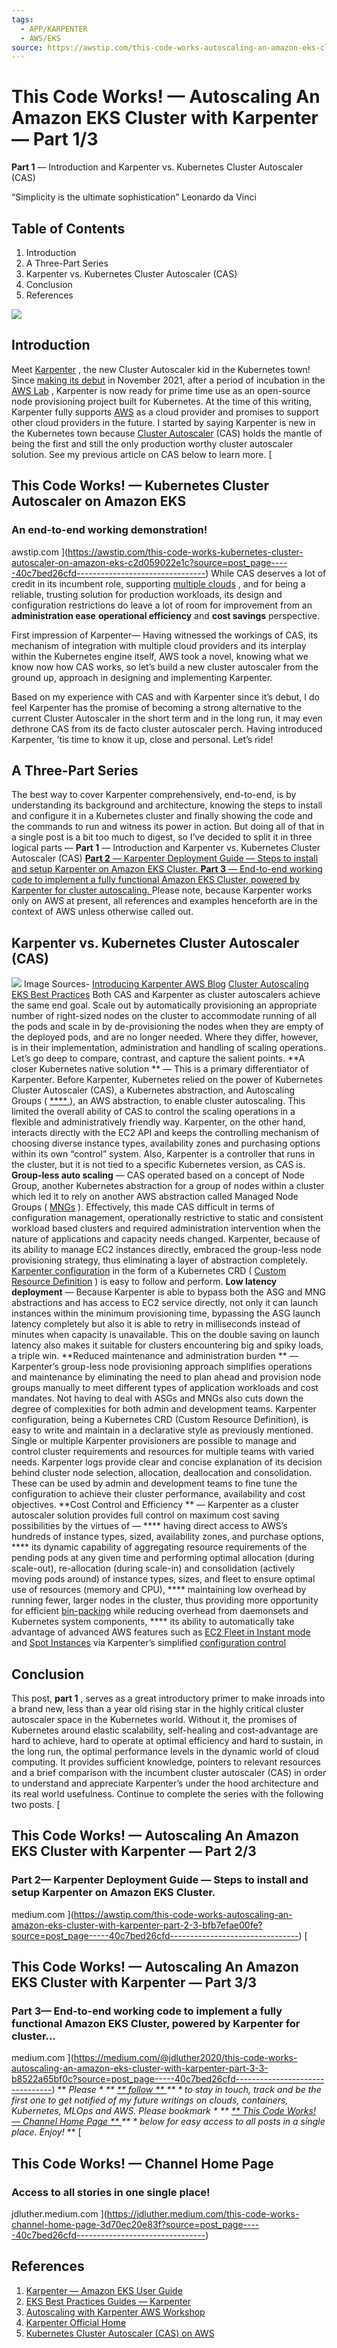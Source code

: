 ```yaml
---
tags:
  - APP/KARPENTER
  - AWS/EKS
source: https://awstip.com/this-code-works-autoscaling-an-amazon-eks-cluster-with-karpenter-part-1-3-40c7bed26cfd
---
```





# This Code Works! — Autoscaling An Amazon EKS Cluster with Karpenter — Part 1/3

 **Part 1**  — Introduction and Karpenter vs. Kubernetes Cluster Autoscaler (CAS)
> 
“Simplicity is the ultimate sophistication”
Leonardo da Vinci



## Table of Contents

1.  Introduction
2.  A Three-Part Series
3.  Karpenter vs. Kubernetes Cluster Autoscaler (CAS)
4.  Conclusion
5.  References

![](https://miro.medium.com/v2/resize:fit:700/1*0sJmZriqClhiYgkCf2FPVw.png) 


## Introduction

Meet  [Karpenter](https://karpenter.sh/) , the new Cluster Autoscaler kid in the Kubernetes town!
Since  [making its debut](https://aws.amazon.com/blogs/aws/introducing-karpenter-an-open-source-high-performance-kubernetes-cluster-autoscaler/)  in November 2021, after a period of incubation in the  [AWS Lab](https://github.com/aws/karpenter) , Karpenter is now ready for prime time use as an open-source node provisioning project built for Kubernetes. At the time of this writing, Karpenter fully supports  [AWS](https://docs.aws.amazon.com/eks/latest/userguide/autoscaling.html#karpenter)  as a cloud provider and promises to support other cloud providers in the future.
I started by saying Karpenter is new in the Kubernetes town because  [Cluster Autoscaler](https://github.com/kubernetes/autoscaler)  (CAS) holds the mantle of being the first and still the only production worthy cluster autoscaler solution. See my previous article on CAS below to learn more. [


## This Code Works! — Kubernetes Cluster Autoscaler on Amazon EKS



### An end-to-end working demonstration!

awstip.com ](https://awstip.com/this-code-works-kubernetes-cluster-autoscaler-on-amazon-eks-c2d059022e1c?source=post_page-----40c7bed26cfd--------------------------------)
While CAS deserves a lot of credit in its incumbent role, supporting  [multiple clouds](https://github.com/kubernetes/autoscaler/tree/master/cluster-autoscaler#deployment) , and for being a reliable, trusting solution for production workloads, its design and configuration restrictions do leave a lot of room for improvement from an  **administration ease**  **operational efficiency**  and  **cost savings**  perspective.
> 
First impression of Karpenter—
Having witnessed the workings of CAS, its mechanism of integration with multiple cloud providers and its interplay within the Kubernetes engine itself, AWS took a novel, knowing what we know now how CAS works, so let’s build a new cluster autoscaler from the ground up, approach in designing and implementing Karpenter.

Based on my experience with CAS and with Karpenter since it’s debut, I do feel Karpenter has the promise of becoming a strong alternative to the current Cluster Autoscaler in the short term and in the long run, it may even dethrone CAS from its de facto cluster autoscaler perch.
Having introduced Karpenter, ’tis time to know it up, close and personal.
Let’s ride!


## A Three-Part Series

The best way to cover Karpenter comprehensively, end-to-end, is by understanding its background and architecture, knowing the steps to install and configure it in a Kubernetes cluster and finally showing the code and the commands to run and witness its power in action. But doing all of that in a single post is a bit too much to digest, so I’ve decided to split it in three logical parts —
 **Part 1**  — Introduction and Karpenter vs. Kubernetes Cluster Autoscaler (CAS)
 [ **Part 2**  — Karpenter Deployment Guide — Steps to install and setup Karpenter on Amazon EKS Cluster. ](https://medium.com/@jdluther2020/this-code-works-autoscaling-an-amazon-eks-cluster-with-karpenter-part-2-3-bfb7efae00fe)
 [ **Part 3**  — End-to-end working code to implement a fully functional Amazon EKS Cluster, powered by Karpenter for cluster autoscaling. ](https://medium.com/@jdluther2020/this-code-works-autoscaling-an-amazon-eks-cluster-with-karpenter-part-3-3-b8522a65bf0c)
Please note, because Karpenter works only on AWS at present, all references and examples henceforth are in the context of AWS unless otherwise called out.


## Karpenter vs. Kubernetes Cluster Autoscaler (CAS)

![](https://miro.medium.com/v2/resize:fit:700/0*Y9K9V6bFJri3g4La) Image Sources- [Introducing Karpenter AWS Blog](https://aws.amazon.com/blogs/aws/introducing-karpenter-an-open-source-high-performance-kubernetes-cluster-autoscaler/)  [Cluster Autoscaling EKS Best Practices](https://aws.github.io/aws-eks-best-practices/cluster-autoscaling/) 
Both CAS and Karpenter as cluster autoscalers achieve the same end goal. Scale out by automatically provisioning an appropriate number of right-sized nodes on the cluster to accommodate running of all the pods and scale in by de-provisioning the nodes when they are empty of the deployed pods, and are no longer needed. Where they differ, however, is in their implementation, administration and handling of scaling operations.
Let’s go deep to compare, contrast, and capture the salient points.
 **A closer Kubernetes native solution ** — This is a primary differentiator of Karpenter. Before Karpenter, Kubernetes relied on the power of Kubernetes Cluster Autoscaler (CAS), a Kubernetes abstraction, and Autoscaling Groups ( [ ****  ](https://aws.amazon.com/blogs/containers/amazon-eks-cluster-multi-zone-auto-scaling-groups/)), an AWS abstraction, to enable cluster autoscaling. This limited the overall ability of CAS to control the scaling operations in a flexible and administratively friendly way.
Karpenter, on the other hand, interacts directly with the EC2 API and keeps the controlling mechanism of choosing diverse instance types, availability zones and purchasing options within its own “control” system.
Also, Karpenter is a controller that runs in the cluster, but it is not tied to a specific Kubernetes version, as CAS is.
 **Group-less auto scaling**  — CAS operated based on a concept of Node Group, another Kubernetes abstraction for a group of nodes within a cluster which led it to rely on another AWS abstraction called Managed Node Groups ( [MNGs](https://docs.aws.amazon.com/eks/latest/userguide/managed-node-groups.html) ). Effectively, this made CAS difficult in terms of configuration management, operationally restrictive to static and consistent workload based clusters and required administration intervention when the nature of applications and capacity needs changed.
Karpenter, because of its ability to manage EC2 instances directly, embraced the group-less node provisioning strategy, thus eliminating a layer of abstraction completely.  [Karpenter configuration](https://karpenter.sh/v0.13.2/provisioner/)  in the form of a Kubernetes CRD ( [Custom Resource Definition](https://kubernetes.io/docs/concepts/extend-kubernetes/api-extension/custom-resources/) ) is easy to follow and perform.
 **Low latency deployment**  — Because Karpenter is able to bypass both the ASG and MNG abstractions and has access to EC2 service directly, not only it can launch instances within the minimum provisioning time, bypassing the ASG launch latency completely but also it is able to retry in milliseconds instead of minutes when capacity is unavailable. This on the double saving on launch latency also makes it suitable for clusters encountering big and spiky loads, a triple win.
 **Reduced maintenance and administration burden ** — Karpenter’s group-less node provisioning approach simplifies operations and maintenance by eliminating the need to plan ahead and provision node groups manually to meet different types of application workloads and cost mandates. Not having to deal with ASGs and MNGs also cuts down the degree of complexities for both admin and development teams.
Karpenter configuration, being a Kubernetes CRD (Custom Resource Definition), is easy to write and maintain in a declarative style as previously mentioned. Single or multiple Karpenter provisioners are possible to manage and control cluster requirements and resources for multiple teams with varied needs.
Karpenter logs provide clear and concise explanation of its decision behind cluster node selection, allocation, deallocation and consolidation. These can be used by admin and development teams to fine tune the configuration to achieve their cluster performance, availability and cost objectives.
 **Cost Control and Efficiency ** — Karpenter as a cluster autoscaler solution provides full control on maximum cost saving possibilities by the virtues of —  ****  having direct access to AWS’s hundreds of instance types, sized, availability zones, and purchase options,  ****  its dynamic capability of aggregating resource requirements of the pending pods at any given time and performing optimal allocation (during scale-out), re-allocation (during scale-in) and consolidation (actively moving pods around) of instance types, sizes, and fleet to ensure optimal use of resources (memory and CPU),  ****  maintaining low overhead by running fewer, larger nodes in the cluster, thus providing more opportunity for efficient  [bin-packing](https://kubernetes.io/docs/concepts/scheduling-eviction/resource-bin-packing/)  while reducing overhead from daemonsets and Kubernetes system components,  ****  its ability to automatically take advantage of advanced AWS features such as  [EC2 Fleet in Instant mode](https://docs.aws.amazon.com/AWSEC2/latest/UserGuide/instant-fleet.html)  and  [Spot Instances](https://docs.aws.amazon.com/AWSEC2/latest/UserGuide/ec2-fleet-allocation-strategy.html)  via Karpenter’s simplified  [configuration control](https://karpenter.sh/v0.10.0/provisioner/#instance-types) 


## Conclusion

This post,  **part 1** , serves as a great introductory primer to make inroads into a brand new, less than a year old rising star in the highly critical cluster autoscaler space in the Kubernetes world. Without it, the promises of Kubernetes around elastic scalability, self-healing and cost-advantage are hard to achieve, hard to operate at optimal efficiency and hard to sustain, in the long run, the optimal performance levels in the dynamic world of cloud computing.
It provides sufficient knowledge, pointers to relevant resources and a brief comparison with the incumbent cluster autoscaler (CAS) in order to understand and appreciate Karpenter’s under the hood architecture and its real world usefulness.
Continue to complete the series with the following two posts. [


## This Code Works! — Autoscaling An Amazon EKS Cluster with Karpenter — Part 2/3



### Part 2— Karpenter Deployment Guide — Steps to install and setup Karpenter on Amazon EKS Cluster.

medium.com ](https://awstip.com/this-code-works-autoscaling-an-amazon-eks-cluster-with-karpenter-part-2-3-bfb7efae00fe?source=post_page-----40c7bed26cfd--------------------------------) [


## This Code Works! — Autoscaling An Amazon EKS Cluster with Karpenter — Part 3/3



### Part 3— End-to-end working code to implement a fully functional Amazon EKS Cluster, powered by Karpenter for cluster…

medium.com ](https://medium.com/@jdluther2020/this-code-works-autoscaling-an-amazon-eks-cluster-with-karpenter-part-3-3-b8522a65bf0c?source=post_page-----40c7bed26cfd--------------------------------)
 ** *Please * **  [ ** *follow* **  ](https://jdluther.medium.com/) ** * to stay in touch, track and be the first one to get notified of my future writings on clouds, containers, Kubernetes, MLOps and AWS. Please bookmark * **  [ ** *This Code Works! — Channel Home Page* **  ](https://jdluther.medium.com/this-code-works-channel-home-page-3d70ec20e83f) ** * below for easy access to all posts in a single place. Enjoy!* **  [


## This Code Works! — Channel Home Page



### Access to all stories in one single place!

jdluther.medium.com ](https://jdluther.medium.com/this-code-works-channel-home-page-3d70ec20e83f?source=post_page-----40c7bed26cfd--------------------------------)


## References

1.   [Karpenter — Amazon EKS User Guide](https://docs.aws.amazon.com/eks/latest/userguide/autoscaling.html#karpenter) 
2.   [EKS Best Practices Guides — Karpenter](https://aws.github.io/aws-eks-best-practices/karpenter/) 
3.   [Autoscaling with Karpenter AWS Workshop](https://www.eksworkshop.com/beginner/085_scaling_karpenter/) 
4.   [Karpenter Official Home](https://karpenter.sh/) 
5.   [Kubernetes Cluster Autoscaler (CAS) on AWS](https://github.com/kubernetes/autoscaler/blob/master/cluster-autoscaler/cloudprovider/aws/README.md) 
